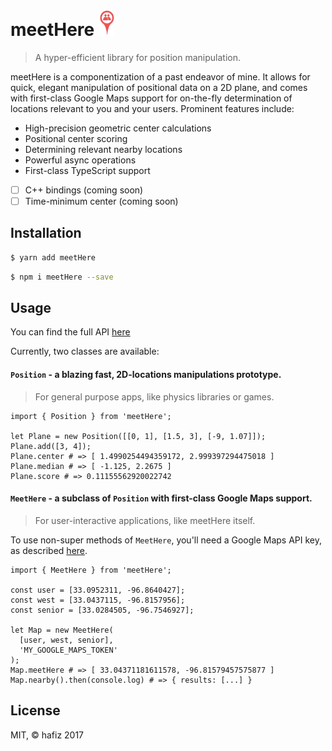 # meetHere <img src="./meetHere.svg" style="height:1.5em"/>
> A hyper-efficient library for position manipulation.

meetHere is a componentization of a past endeavor of mine. It allows for quick,
elegant manipulation of positional data on a 2D plane, and comes with
first-class Google Maps support for on-the-fly determination of locations
relevant to you and your users. Prominent features include:
* High-precision geometric center calculations
* Positional center scoring
* Determining relevant nearby locations
* Powerful async operations
* First-class TypeScript support
- [ ] C++ bindings (coming soon)
- [ ] Time-minimum center (coming soon)

## Installation
```bash
$ yarn add meetHere
```

```bash
$ npm i meetHere --save
```

## Usage
You can find the full API [here]()

Currently, two classes are available:

#### `Position` - a blazing fast, 2D-locations manipulations prototype.
> For general purpose apps, like physics libraries or games.

```
import { Position } from 'meetHere';

let Plane = new Position([[0, 1], [1.5, 3], [-9, 1.07]]);
Plane.add([3, 4]);
Plane.center # => [ 1.4990254494359172, 2.999397294475018 ]
Plane.median # => [ -1.125, 2.2675 ]
Plane.score # => 0.11155562920022742
```

#### `MeetHere` - a subclass of `Position` with first-class Google Maps support.
> For user-interactive applications, like meetHere itself.

To use non-super methods of `MeetHere`, you'll need a Google Maps API key, as
described
[here](https://github.com/googlemaps/google-maps-services-js#api-keys).

```
import { MeetHere } from 'meetHere';

const user = [33.0952311, -96.8640427];
const west = [33.0437115, -96.8157956];
const senior = [33.0284505, -96.7546927];

let Map = new MeetHere(
  [user, west, senior],
  'MY_GOOGLE_MAPS_TOKEN'
);
Map.meetHere # => [ 33.04371181611578, -96.81579457575877 ]
Map.nearby().then(console.log) # => { results: [...] }
```

## License
MIT, &copy; hafiz 2017
